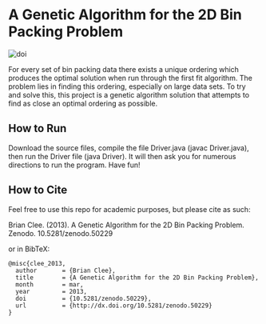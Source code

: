 # A Genetic Algorithm for the 2D Bin Packing Problem

![doi](https://zenodo.org/badge/doi/10.5281/zenodo.50229.svg)

For every set of bin packing data there exists a unique ordering which 
produces the optimal solution when run through the first fit algorithm.
The problem lies in finding this ordering, especially on large data sets.
To try and solve this, this project is a genetic algorithm solution that
attempts to find as close an optimal ordering as possible.

## How to Run

Download the source files, compile the file Driver.java (javac Driver.java), then run
the Driver file (java Driver). It will then ask you for numerous directions to run the
program. Have fun!

## How to Cite

Feel free to use this repo for academic purposes, but please cite as such:

Brian Clee. (2013). A Genetic Algorithm for the 2D Bin Packing Problem. Zenodo. 10.5281/zenodo.50229

or in BibTeX:

```
@misc{clee_2013,
  author       = {Brian Clee},
  title        = {A Genetic Algorithm for the 2D Bin Packing Problem},
  month        = mar,
  year         = 2013,
  doi          = {10.5281/zenodo.50229},
  url          = {http://dx.doi.org/10.5281/zenodo.50229}
}
```
